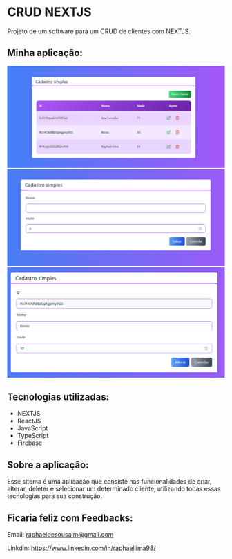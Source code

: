 # CRUD NEXTJS 

Projeto de um software para um CRUD de clientes com NEXTJS. 

  

## Minha aplicação: 

  

<img src="./public/screenshots/home.png" />
<img src="./public/screenshots/cadastro.png" />
<img src="./public/screenshots/edit.png" />


## Tecnologias utilizadas: 

  

<ul> 

  <li>NEXTJS</li> 

  <li>ReactJS</li> 

  <li>JavaScript</li> 

  <li>TypeScript</li> 

  <li>Firebase</li> 

</ul> 

  
## Sobre a aplicação: 

  
Esse sitema é uma aplicação que consiste nas funcionalidades de criar, alterar, deleter e selecionar um determinado cliente, utilizando todas essas tecnologias para sua construção. 

  
## Ficaria feliz com Feedbacks: 

  

Email: raphaeldesousalm@gmail.com <br> 

Linkdin: https://www.linkedin.com/in/raphaellima98/ 
